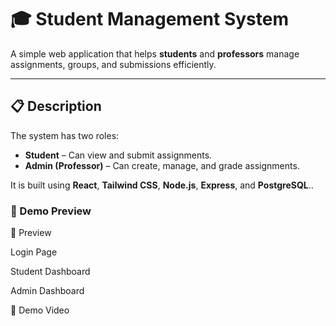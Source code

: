 # 🎓 Student Management System

A simple web application that helps **students** and **professors** manage assignments, groups, and submissions efficiently.

---

## 📋 Description

The system has two roles:
- **Student** – Can view and submit assignments.
- **Admin (Professor)** – Can create, manage, and grade assignments.

It is built using **React**, **Tailwind CSS**, **Node.js**, **Express**, and **PostgreSQL**..

### 📸 Demo Preview

📸 Preview

Login Page


Student Dashboard


Admin Dashboard


🎥 Demo Video
